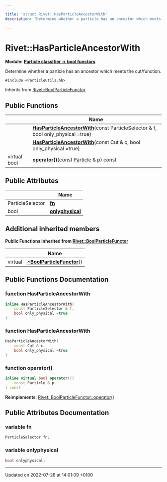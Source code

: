 ```yaml
---

title: 'struct Rivet::HasParticleAncestorWith'
description: "Determine whether a particle has an ancestor which meets the cut/function. "

---
```


# Rivet::HasParticleAncestorWith

**Module:** **[Particle classifier -> bool functors](http://example.org/modules/group__particleutils__p2bool/)**



Determine whether a particle has an ancestor which meets the cut/function. 


`#include <ParticleUtils.hh>`

Inherits from [Rivet::BoolParticleFunctor](http://example.org/classes/structrivet_1_1boolparticlefunctor/)

## Public Functions

|                | Name           |
| -------------- | -------------- |
| | **[HasParticleAncestorWith](http://example.org/classes/structrivet_1_1hasparticleancestorwith/#function-hasparticleancestorwith)**(const ParticleSelector & f, bool only_physical =true) |
| | **[HasParticleAncestorWith](http://example.org/classes/structrivet_1_1hasparticleancestorwith/#function-hasparticleancestorwith)**(const Cut & c, bool only_physical =true) |
| virtual bool | **[operator()](http://example.org/classes/structrivet_1_1hasparticleancestorwith/#function-operator())**(const <a href="http://example.org/classes/classrivet_1_1particle/">Particle</a> & p) const |

## Public Attributes

|                | Name           |
| -------------- | -------------- |
| ParticleSelector | **[fn](http://example.org/classes/structrivet_1_1hasparticleancestorwith/#variable-fn)**  |
| bool | **[onlyphysical](http://example.org/classes/structrivet_1_1hasparticleancestorwith/#variable-onlyphysical)**  |

## Additional inherited members

**Public Functions inherited from [Rivet::BoolParticleFunctor](http://example.org/classes/structrivet_1_1boolparticlefunctor/)**

|                | Name           |
| -------------- | -------------- |
| virtual | **[~BoolParticleFunctor](http://example.org/classes/structrivet_1_1boolparticlefunctor/#function-~boolparticlefunctor)**() |


## Public Functions Documentation

### function HasParticleAncestorWith

```cpp
inline HasParticleAncestorWith(
    const ParticleSelector & f,
    bool only_physical =true
)
```


### function HasParticleAncestorWith

```cpp
HasParticleAncestorWith(
    const Cut & c,
    bool only_physical =true
)
```


### function operator()

```cpp
inline virtual bool operator()(
    const Particle & p
) const
```


**Reimplements**: [Rivet::BoolParticleFunctor::operator()](http://example.org/classes/structrivet_1_1boolparticlefunctor/#function-operator())


## Public Attributes Documentation

### variable fn

```cpp
ParticleSelector fn;
```


### variable onlyphysical

```cpp
bool onlyphysical;
```


-------------------------------

Updated on 2022-07-28 at 14:01:09 +0100
